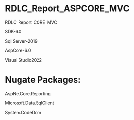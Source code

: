 # RDLC_Report_ASPCORE_MVC
RDLC_Report_CORE_MVC

SDK-6.0

Sql Server-2019

AspCore-6.0

Visual Studio2022

# Nugate Packages:

AspNetCore.Reporting

Microsoft.Data.SqlClient

System.CodeDom
